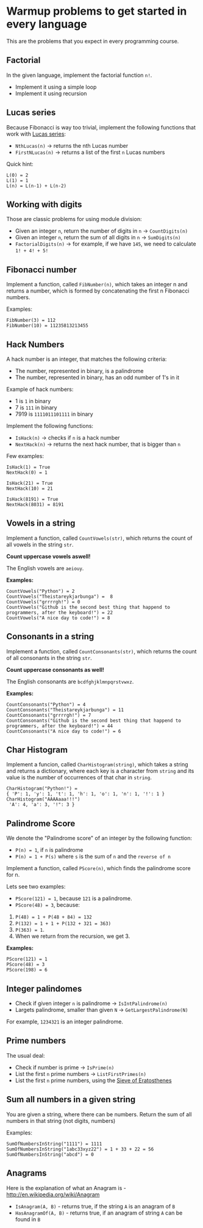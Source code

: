 # Warmup problems to get started in every language

This are the problems that you expect in every programming course.

## Factorial

In the given language, implement the factorial function `n!`.

* Implement it using a simple loop
* Implement it using recursion

## Lucas series

Because Fibonacci is way too trivial, implement the following functions that work with [Lucas series](https://en.wikipedia.org/wiki/Lucas_number):

* `NthLucas(n)` -> returns the nth Lucas number
* `FirstNLucas(n)` -> returns a list of the first `n` Lucas numbers

Quick hint:

```
L(0) = 2
L(1) = 1
L(n) = L(n-1) + L(n-2)
```

## Working with digits

Those are classic problems for using module division:

* Given an integer `n`, return the number of digits in `n` -> `CountDigits(n)`
* Given an integer `n`, return the sum of all digits in `n` -> `SumDigits(n)`
* `FactorialDigits(n)` -> for example, if we have `145`, we need to calculate `1! + 4! + 5!`

## Fibonacci number

Implement a function, called `FibNumber(n)`, which takes an integer n and returns a number, which is formed by concatenating the first n Fibonacci numbers.

Examples:

```
FibNumber(3) = 112
FibNumber(10) = 11235813213455
```

## Hack Numbers

A hack number is an integer, that matches the following criteria:

* The number, represented in binary, is a palindrome
* The number, represented in binary, has an odd number of 1's in it

Example of hack numbers:

* 1 is `1` in binary
* 7 is `111` in binary
* 7919 is `1111011101111` in binary

Implement the following functions:

* `IsHack(n)` -> checks if `n` is a hack number
* `NextHack(n)` -> returns the next hack number, that is bigger than `n`

Few examples:

```
IsHack(1) = True
NextHack(0) = 1

IsHack(21) = True
NextHack(10) = 21

IsHack(8191) = True
NextHack(8031) = 8191
```

## Vowels in a string

Implement a function, called `CountVowels(str)`, which returns the count of all vowels in the string `str`.

__Count uppercase vowels aswell!__

The English vowels are `aeiouy`.

**Examples:**

```
CountVowels("Python") = 2
CountVowels("Theistareykjarbunga") =  8
CountVowels("grrrrgh!") = 0
CountVowels("Github is the second best thing that happend to programmers, after the keyboard!") = 22
CountVowels("A nice day to code!") = 8
```

## Consonants in a string

Implement a function, called `CountConsonants(str)`, which returns the count of all consonants in the string `str`.

__Count uppercase consonants as well!__

The English consonants are `bcdfghjklmnpqrstvwxz`.

**Examples:**

```
CountConsonants("Python") = 4
CountConsonants("Theistareykjarbunga") = 11
CountConsonants("grrrrgh!") = 7
CountConsonants("Github is the second best thing that happend to programmers, after the keyboard!") = 44
CountConsonants("A nice day to code!") = 6
```

## Char Histogram

Implement a funcion, called `CharHistogram(string)`, which takes a string and returns a dictionary, where each key is a character from `string` and its value is the number of occurrences of that char in `string`.


```
CharHistogram("Python!") =
{ 'P': 1, 'y': 1, 't': 1, 'h': 1, 'o': 1, 'n': 1, '!': 1 }
CharHistogram("AAAAaaa!!!") 
 'A': 4, 'a': 3, '!": 3 }
```

## Palindrome Score

We denote the "Palindrome score" of an integer by the following function:

* `P(n) = 1`, if `n` is palindrome
* `P(n) = 1 + P(s)` where `s` is the sum of `n` and the `reverse of n`

Implement a function, called `PScore(n)`, which finds the palindrome score for n.

Lets see two examples:

* `PScore(121) = 1`, because `121` is a palindrome.
* `PScore(48) = 3`, because: 

1. `P(48) = 1 + P(48 + 84) = 132`
2. `P(132) = 1 + 1 + P(132 + 321 = 363)`
3. `P(363) = 1`.
4. When we return from the recursion, we get 3.

**Examples:**

```
PScore(121) = 1
PScore(48) = 3
PScore(198) = 6
```

## Integer palindomes

* Check if given integer `n` is palindrome -> `IsIntPalindrome(n)`
* Largets palindrome, smaller than given `N` -> `GetLargestPalindrome(N)`

For example, `1234321` is an integer palindrome.

## Prime numbers

The usual deal:

* Check if number is prime -> `IsPrime(n)`
* List the first `n` prime numbers -> `ListFirstPrimes(n)`
* List the first `n` prime numbers, using the [Sieve of Eratosthenes](https://en.wikipedia.org/wiki/Sieve_of_Eratosthenes)

## Sum all numbers in a given string

You are given a string, where there can be numbers. Return the sum of all numbers in that string (not digits, numbers)

Examples:

```
SumOfNumbersInString("1111") = 1111
SumOfNumbersInString("1abc33xyz22") = 1 + 33 + 22 = 56
SumOfNumbersInString("abcd") = 0
```

## Anagrams

Here is the explanation of what an Anagram is - <http://en.wikipedia.org/wiki/Anagram>

* `IsAnagram(A, B)` - returns true, if the string `A` is an anagram of `B`
* `HasAnagramOf(A, B)` - returns true, if an anagram of string `A` can be found in `B`
